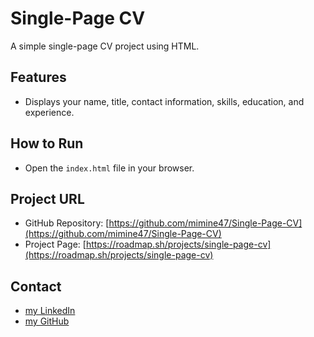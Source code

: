 # Single-Page CV

A simple single-page CV project using HTML.

## Features
- Displays your name, title, contact information, skills, education, and experience.

## How to Run
- Open the `index.html` file in your browser.

## Project URL
- GitHub Repository: [https://github.com/mimine47/Single-Page-CV](https://github.com/mimine47/Single-Page-CV)
- Project Page: [https://roadmap.sh/projects/single-page-cv](https://roadmap.sh/projects/single-page-cv)

## Contact
- [my LinkedIn](https://www.linkedin.com/in/mohamed-amine-mammar-el-hadj-715a41295)
- [my GitHub](https://github.com/mimine47)
